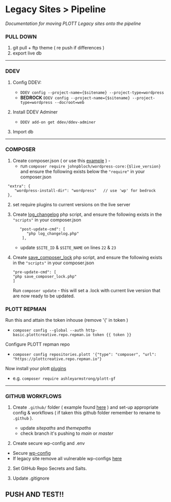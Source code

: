 # Legacy Sites > Pipeline

*Documentation for moving PLOTT Legacy sites onto the pipeline*

### PULL DOWN
1. git pull + ftp theme ( re push  if differences )
2. export live db
---
### DDEV
1. Config DDEV:
   - `DDEV config --project-name={$sitename} --project-type=wordpress`
   - **BEDROCK** `DDEV config --project-name={$sitename} --project-type=wordpress --docroot=web`

2. Install DDEV Adminer
   - `DDEV add-on get ddev/ddev-adminer` 
3. Import db
---
### COMPOSER
1. Create composer.json ( or use this [example](https://github.com/ewan-plott/plott-pipe-md/blob/main/example.composer.json) ) -
   - run `composer require johnpbloch/wordpress-core:{$live_version}` and ensure the following exists below the `"require"` in your composer.json
```
 "extra": {
    "wordpress-install-dir": "wordpress"   // use 'wp' for bedrock
 },
```
2. set require plugins to current versions on the live server
   
3. Create [log_changelog](https://github.com/ewan-plott/plott-pipe-md/blob/main/log_changelog.php) php script, and ensure the following exists in the `"scripts"` in your composer.json
   ```
      "post-update-cmd": [
         "php log_changelog.php"
       ],
   ```
   - update `$SITE_ID` & `$SITE_NAME` on lines `22` & `23`
4. Create [save_composer_lock](https://github.com/ewan-plott/plott-pipe-md/blob/main/save_composer_lock.php) php script, and ensure the following exists in the `"scripts"` in your composer.json
    
   ```
   "pre-update-cmd": [
   "php save_composer_lock.php"
   ]
   ```
   Run `composer update` - this will set a .lock with current live version that are now ready to be updated.

### PLOTT REPMAN

Run this and attain the token inhouse  (remove '{' in token )
 - `composer config --global --auth http-basic.plottcreative.repo.repman.io token {{ token }}`

Configure PLOTT repman repo
 - `composer config repositories.plott '{"type": "composer", "url": "https://plottcreative.repo.repman.io"}`

Now install your plott [plugins](https://app.repman.io/organization/plottcreative/package)
 - e.g. `composer require ashleyarmstrong/plott-gf`

---

### GITHUB WORKFLOWS
1. Create `.github/` folder ( example found [here](https://github.com/ewan-plott/plott-pipe-md/tree/main/github) ) and set-up appropriate config & workflows ( if taken this github folder remember to rename to `.github` ).
   - update *sitepaths* and *themepaths* 
   - check branch it's pushing to *main* or *master*
   
3. Create secure wp-config and .env
  - Secure [wp-config](https://github.com/ewan-plott/plott-pipe-md/blob/main/wp-config.php)
  - If legacy site remove all vulnerable wp-configs [here](https://github.com/ewan-plott/remove-wp-config-across-branches)
2. Set GitHub Repo Secrets and Salts.

4. Update .gitignore

## PUSH AND TEST!!
